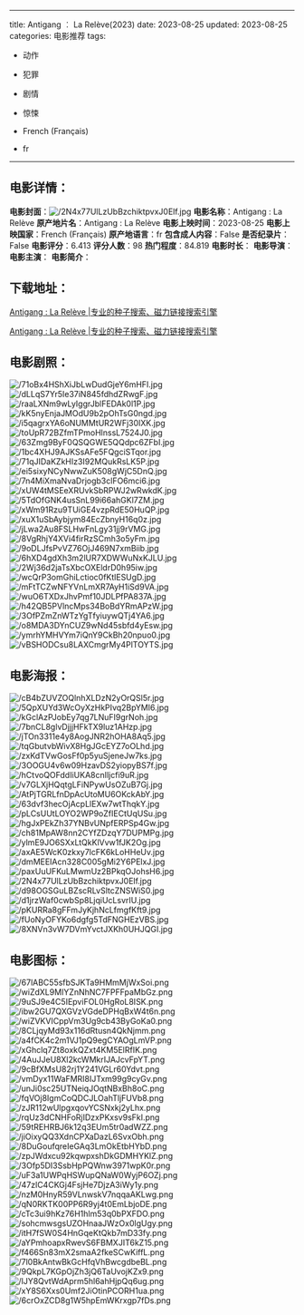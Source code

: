 
---
title: Antigang ︰ La Relève(2023)
date: 2023-08-25
updated: 2023-08-25
categories: 电影推荐
tags:
- 动作
- 犯罪
- 剧情
- 惊悚

- French (Français)
- fr
---


> 

## **电影详情**：

**电影封面**：<img src="https://image.tmdb.org/t/p/w200/2N4x77UlLzUbBzchiktpvxJ0Elf.jpg" alt="/2N4x77UlLzUbBzchiktpvxJ0Elf.jpg" title="/2N4x77UlLzUbBzchiktpvxJ0Elf.jpg">
**电影名称**：Antigang : La Relève
**原产地片名**：Antigang : La Relève
**电影上映时间**：2023-08-25
**电影上映国家**：French (Français)
**原产地语言**：fr
**包含成人内容**：False
**是否纪录片**：False
**电影评分**：6.413
**评分人数**：98
**热门程度**：84.819
**电影时长**：
**电影导演**：
**电影主演**：
**电影简介**：

## **下载地址**：
[Antigang : La Relève |专业的种子搜索、磁力链接搜索引擎](https://movie.amd794.com:2083/?search=Antigang%20%3A%20La%20Rel%C3%A8ve&ordering=&mode=match_phrase&page_size=10&page=1)

[Antigang : La Relève |专业的种子搜索、磁力链接搜索引擎](https://movie.amd794.com:2083/?search=Antigang%20%3A%20La%20Rel%C3%A8ve&ordering=&mode=match_phrase&page_size=10&page=1)
 

## **电影剧照**：
<img src="https://image.tmdb.org/t/p/original/71oBx4HShXiJbLwDudGjeY6mHFI.jpg" alt="/71oBx4HShXiJbLwDudGjeY6mHFI.jpg" title="/71oBx4HShXiJbLwDudGjeY6mHFI.jpg"><img src="https://image.tmdb.org/t/p/original/dLLqS7Yr5Ie37iN845fdhdZRwgF.jpg" alt="/dLLqS7Yr5Ie37iN845fdhdZRwgF.jpg" title="/dLLqS7Yr5Ie37iN845fdhdZRwgF.jpg"><img src="https://image.tmdb.org/t/p/original/raaLXNm9wLyIggrJblFEDAk0l1P.jpg" alt="/raaLXNm9wLyIggrJblFEDAk0l1P.jpg" title="/raaLXNm9wLyIggrJblFEDAk0l1P.jpg"><img src="https://image.tmdb.org/t/p/original/kK5nyEnjaJMOdU9b2pOhTsG0ngd.jpg" alt="/kK5nyEnjaJMOdU9b2pOhTsG0ngd.jpg" title="/kK5nyEnjaJMOdU9b2pOhTsG0ngd.jpg"><img src="https://image.tmdb.org/t/p/original/i5qagrxYA6oNUMMtUR2WFj30IXK.jpg" alt="/i5qagrxYA6oNUMMtUR2WFj30IXK.jpg" title="/i5qagrxYA6oNUMMtUR2WFj30IXK.jpg"><img src="https://image.tmdb.org/t/p/original/toUpR72BZfmTPmoHlnssL7524J0.jpg" alt="/toUpR72BZfmTPmoHlnssL7524J0.jpg" title="/toUpR72BZfmTPmoHlnssL7524J0.jpg"><img src="https://image.tmdb.org/t/p/original/63Zmg9ByF0QSQGWE5QQdpc6ZFbI.jpg" alt="/63Zmg9ByF0QSQGWE5QQdpc6ZFbI.jpg" title="/63Zmg9ByF0QSQGWE5QQdpc6ZFbI.jpg"><img src="https://image.tmdb.org/t/p/original/1bc4XHJ9AJKSsAFe5FQgciSTqor.jpg" alt="/1bc4XHJ9AJKSsAFe5FQgciSTqor.jpg" title="/1bc4XHJ9AJKSsAFe5FQgciSTqor.jpg"><img src="https://image.tmdb.org/t/p/original/71qJIDaKZkHIz3I92MQukRsLK5P.jpg" alt="/71qJIDaKZkHIz3I92MQukRsLK5P.jpg" title="/71qJIDaKZkHIz3I92MQukRsLK5P.jpg"><img src="https://image.tmdb.org/t/p/original/ei5sixyNCyNwwZuK508gWjC5DnQ.jpg" alt="/ei5sixyNCyNwwZuK508gWjC5DnQ.jpg" title="/ei5sixyNCyNwwZuK508gWjC5DnQ.jpg"><img src="https://image.tmdb.org/t/p/original/7n4MiXmaNvaDrjogb3clFO6mci6.jpg" alt="/7n4MiXmaNvaDrjogb3clFO6mci6.jpg" title="/7n4MiXmaNvaDrjogb3clFO6mci6.jpg"><img src="https://image.tmdb.org/t/p/original/xUW4tMSEeXRUvkSbRPWJ2wRwkdK.jpg" alt="/xUW4tMSEeXRUvkSbRPWJ2wRwkdK.jpg" title="/xUW4tMSEeXRUvkSbRPWJ2wRwkdK.jpg"><img src="https://image.tmdb.org/t/p/original/5TdOfGNK4usSnL99i66ahGKl7ZM.jpg" alt="/5TdOfGNK4usSnL99i66ahGKl7ZM.jpg" title="/5TdOfGNK4usSnL99i66ahGKl7ZM.jpg"><img src="https://image.tmdb.org/t/p/original/xWm91Rzu9TUiGE4vzpRdE50HuQP.jpg" alt="/xWm91Rzu9TUiGE4vzpRdE50HuQP.jpg" title="/xWm91Rzu9TUiGE4vzpRdE50HuQP.jpg"><img src="https://image.tmdb.org/t/p/original/xuX1uSbAybjym84EcZbnyH16q0z.jpg" alt="/xuX1uSbAybjym84EcZbnyH16q0z.jpg" title="/xuX1uSbAybjym84EcZbnyH16q0z.jpg"><img src="https://image.tmdb.org/t/p/original/jLwa2Au8FSLHwFnLgy31jj9rVMG.jpg" alt="/jLwa2Au8FSLHwFnLgy31jj9rVMG.jpg" title="/jLwa2Au8FSLHwFnLgy31jj9rVMG.jpg"><img src="https://image.tmdb.org/t/p/original/8VgRhjY4XVi4firRzSCmh3o5yFm.jpg" alt="/8VgRhjY4XVi4firRzSCmh3o5yFm.jpg" title="/8VgRhjY4XVi4firRzSCmh3o5yFm.jpg"><img src="https://image.tmdb.org/t/p/original/9oDLJfsPvVZ76OjJ469N7xmBiib.jpg" alt="/9oDLJfsPvVZ76OjJ469N7xmBiib.jpg" title="/9oDLJfsPvVZ76OjJ469N7xmBiib.jpg"><img src="https://image.tmdb.org/t/p/original/6hXD4gdXh3m2lUR7XDWWuNxKJLU.jpg" alt="/6hXD4gdXh3m2lUR7XDWWuNxKJLU.jpg" title="/6hXD4gdXh3m2lUR7XDWWuNxKJLU.jpg"><img src="https://image.tmdb.org/t/p/original/2Wj36d2jaTsXbcOXEldrD0h95iw.jpg" alt="/2Wj36d2jaTsXbcOXEldrD0h95iw.jpg" title="/2Wj36d2jaTsXbcOXEldrD0h95iw.jpg"><img src="https://image.tmdb.org/t/p/original/wcQrP3omGhiLctioc0fKtlESUgD.jpg" alt="/wcQrP3omGhiLctioc0fKtlESUgD.jpg" title="/wcQrP3omGhiLctioc0fKtlESUgD.jpg"><img src="https://image.tmdb.org/t/p/original/mFtTCZwNFYVnLmXR7AyH1iSd9VA.jpg" alt="/mFtTCZwNFYVnLmXR7AyH1iSd9VA.jpg" title="/mFtTCZwNFYVnLmXR7AyH1iSd9VA.jpg"><img src="https://image.tmdb.org/t/p/original/wuO6TXDxJhvPmf10JDLPfPA837A.jpg" alt="/wuO6TXDxJhvPmf10JDLPfPA837A.jpg" title="/wuO6TXDxJhvPmf10JDLPfPA837A.jpg"><img src="https://image.tmdb.org/t/p/original/h42QB5PVlncMps34BoBdYRmAPzW.jpg" alt="/h42QB5PVlncMps34BoBdYRmAPzW.jpg" title="/h42QB5PVlncMps34BoBdYRmAPzW.jpg"><img src="https://image.tmdb.org/t/p/original/3OfPZmZnWTzYgTfyiuywQTj4YA6.jpg" alt="/3OfPZmZnWTzYgTfyiuywQTj4YA6.jpg" title="/3OfPZmZnWTzYgTfyiuywQTj4YA6.jpg"><img src="https://image.tmdb.org/t/p/original/o8MDA3DYnCUZ9wNd45sbfd4yEsw.jpg" alt="/o8MDA3DYnCUZ9wNd45sbfd4yEsw.jpg" title="/o8MDA3DYnCUZ9wNd45sbfd4yEsw.jpg"><img src="https://image.tmdb.org/t/p/original/ymrhYMHVYm7iQnY9CkBh20npuo0.jpg" alt="/ymrhYMHVYm7iQnY9CkBh20npuo0.jpg" title="/ymrhYMHVYm7iQnY9CkBh20npuo0.jpg"><img src="https://image.tmdb.org/t/p/original/vBSHODCsu8LAXCmgrMy4PlTOYTS.jpg" alt="/vBSHODCsu8LAXCmgrMy4PlTOYTS.jpg" title="/vBSHODCsu8LAXCmgrMy4PlTOYTS.jpg">

## **电影海报**：
<img src="https://image.tmdb.org/t/p/original/cB4bZUVZOQlnhXLDzN2yOrQSl5r.jpg" alt="/cB4bZUVZOQlnhXLDzN2yOrQSl5r.jpg" title="/cB4bZUVZOQlnhXLDzN2yOrQSl5r.jpg"><img src="https://image.tmdb.org/t/p/original/5QpXUYd3WcOyXzHkPIvq2BpYMI6.jpg" alt="/5QpXUYd3WcOyXzHkPIvq2BpYMI6.jpg" title="/5QpXUYd3WcOyXzHkPIvq2BpYMI6.jpg"><img src="https://image.tmdb.org/t/p/original/kGclAzPJobEy7qg7LNuFI9grNoh.jpg" alt="/kGclAzPJobEy7qg7LNuFI9grNoh.jpg" title="/kGclAzPJobEy7qg7LNuFI9grNoh.jpg"><img src="https://image.tmdb.org/t/p/original/7bnCL8glvDjjjHFkTX9luz1AHzp.jpg" alt="/7bnCL8glvDjjjHFkTX9luz1AHzp.jpg" title="/7bnCL8glvDjjjHFkTX9luz1AHzp.jpg"><img src="https://image.tmdb.org/t/p/original/jTOn3311e4y8AogJNR2hOHA8Aq5.jpg" alt="/jTOn3311e4y8AogJNR2hOHA8Aq5.jpg" title="/jTOn3311e4y8AogJNR2hOHA8Aq5.jpg"><img src="https://image.tmdb.org/t/p/original/tqGbutvbWivX8HgJGcEYZ7oOLhd.jpg" alt="/tqGbutvbWivX8HgJGcEYZ7oOLhd.jpg" title="/tqGbutvbWivX8HgJGcEYZ7oOLhd.jpg"><img src="https://image.tmdb.org/t/p/original/zxKdTVwGosFf0p5yuSjeneJw7ks.jpg" alt="/zxKdTVwGosFf0p5yuSjeneJw7ks.jpg" title="/zxKdTVwGosFf0p5yuSjeneJw7ks.jpg"><img src="https://image.tmdb.org/t/p/original/3OOGU4v6w09HzavDS2yiopyBS7f.jpg" alt="/3OOGU4v6w09HzavDS2yiopyBS7f.jpg" title="/3OOGU4v6w09HzavDS2yiopyBS7f.jpg"><img src="https://image.tmdb.org/t/p/original/hCtvoQOFddIiUKA8cnIljcfi9uR.jpg" alt="/hCtvoQOFddIiUKA8cnIljcfi9uR.jpg" title="/hCtvoQOFddIiUKA8cnIljcfi9uR.jpg"><img src="https://image.tmdb.org/t/p/original/v7GLXjHQqtgLFiNPywUsOZuB7Gj.jpg" alt="/v7GLXjHQqtgLFiNPywUsOZuB7Gj.jpg" title="/v7GLXjHQqtgLFiNPywUsOZuB7Gj.jpg"><img src="https://image.tmdb.org/t/p/original/AtPjTGRLfnDpAcUtoMU6OKckAbY.jpg" alt="/AtPjTGRLfnDpAcUtoMU6OKckAbY.jpg" title="/AtPjTGRLfnDpAcUtoMU6OKckAbY.jpg"><img src="https://image.tmdb.org/t/p/original/63dvf3hecOjAcpLlEXw7wtThqkY.jpg" alt="/63dvf3hecOjAcpLlEXw7wtThqkY.jpg" title="/63dvf3hecOjAcpLlEXw7wtThqkY.jpg"><img src="https://image.tmdb.org/t/p/original/pLCsUUtLOYO2WP9oZfIECtUqUSu.jpg" alt="/pLCsUUtLOYO2WP9oZfIECtUqUSu.jpg" title="/pLCsUUtLOYO2WP9oZfIECtUqUSu.jpg"><img src="https://image.tmdb.org/t/p/original/hgJxPEkZh37YNBvUNpfERPSp4Gw.jpg" alt="/hgJxPEkZh37YNBvUNpfERPSp4Gw.jpg" title="/hgJxPEkZh37YNBvUNpfERPSp4Gw.jpg"><img src="https://image.tmdb.org/t/p/original/ch81MpAW8nn2CYfZDzqY7DUPMPg.jpg" alt="/ch81MpAW8nn2CYfZDzqY7DUPMPg.jpg" title="/ch81MpAW8nn2CYfZDzqY7DUPMPg.jpg"><img src="https://image.tmdb.org/t/p/original/ylmE9JO6SXxLtQkKlVvw1fJK2Og.jpg" alt="/ylmE9JO6SXxLtQkKlVvw1fJK2Og.jpg" title="/ylmE9JO6SXxLtQkKlVvw1fJK2Og.jpg"><img src="https://image.tmdb.org/t/p/original/axAE5WcK0zkxy7lcFK6kLoHHeUv.jpg" alt="/axAE5WcK0zkxy7lcFK6kLoHHeUv.jpg" title="/axAE5WcK0zkxy7lcFK6kLoHHeUv.jpg"><img src="https://image.tmdb.org/t/p/original/dmMEEIAcn328C005gMi2Y6PElxJ.jpg" alt="/dmMEEIAcn328C005gMi2Y6PElxJ.jpg" title="/dmMEEIAcn328C005gMi2Y6PElxJ.jpg"><img src="https://image.tmdb.org/t/p/original/paxUuUFKuLMwmUz2BPkqOJohsH6.jpg" alt="/paxUuUFKuLMwmUz2BPkqOJohsH6.jpg" title="/paxUuUFKuLMwmUz2BPkqOJohsH6.jpg"><img src="https://image.tmdb.org/t/p/original/2N4x77UlLzUbBzchiktpvxJ0Elf.jpg" alt="/2N4x77UlLzUbBzchiktpvxJ0Elf.jpg" title="/2N4x77UlLzUbBzchiktpvxJ0Elf.jpg"><img src="https://image.tmdb.org/t/p/original/d98OGSGuLBZscRLvSltcZNSWiS0.jpg" alt="/d98OGSGuLBZscRLvSltcZNSWiS0.jpg" title="/d98OGSGuLBZscRLvSltcZNSWiS0.jpg"><img src="https://image.tmdb.org/t/p/original/d1jrzWaf0cwbSp8LjqiUcLsvrIU.jpg" alt="/d1jrzWaf0cwbSp8LjqiUcLsvrIU.jpg" title="/d1jrzWaf0cwbSp8LjqiUcLsvrIU.jpg"><img src="https://image.tmdb.org/t/p/original/pKURRa8gFFmJyKjhNcLfmgfKft9.jpg" alt="/pKURRa8gFFmJyKjhNcLfmgfKft9.jpg" title="/pKURRa8gFFmJyKjhNcLfmgfKft9.jpg"><img src="https://image.tmdb.org/t/p/original/fUoNyOFYKo6dgfg5TdFNGHEzVBS.jpg" alt="/fUoNyOFYKo6dgfg5TdFNGHEzVBS.jpg" title="/fUoNyOFYKo6dgfg5TdFNGHEzVBS.jpg"><img src="https://image.tmdb.org/t/p/original/8XNVn3vW7DVmYvctJXKh0UHJQGI.jpg" alt="/8XNVn3vW7DVmYvctJXKh0UHJQGI.jpg" title="/8XNVn3vW7DVmYvctJXKh0UHJQGI.jpg">

## **电影图标**：
<img src="https://image.tmdb.org/t/p/original/67lABC55sfbSJKTa9HMmMjWxSoi.png" alt="/67lABC55sfbSJKTa9HMmMjWxSoi.png" title="/67lABC55sfbSJKTa9HMmMjWxSoi.png"><img src="https://image.tmdb.org/t/p/original/wiZdXL9MIYZnNhNC7FPFFpaMbGz.png" alt="/wiZdXL9MIYZnNhNC7FPFFpaMbGz.png" title="/wiZdXL9MIYZnNhNC7FPFFpaMbGz.png"><img src="https://image.tmdb.org/t/p/original/9uSJ9e4C5IEpviFOL0HgRoL8ISK.png" alt="/9uSJ9e4C5IEpviFOL0HgRoL8ISK.png" title="/9uSJ9e4C5IEpviFOL0HgRoL8ISK.png"><img src="https://image.tmdb.org/t/p/original/ibw2GU7QXGVzVGdeDPHqBxW4t6n.png" alt="/ibw2GU7QXGVzVGdeDPHqBxW4t6n.png" title="/ibw2GU7QXGVzVGdeDPHqBxW4t6n.png"><img src="https://image.tmdb.org/t/p/original/wiZVKVICppVm3Ug9cb43ByGoKa0.png" alt="/wiZVKVICppVm3Ug9cb43ByGoKa0.png" title="/wiZVKVICppVm3Ug9cb43ByGoKa0.png"><img src="https://image.tmdb.org/t/p/original/8CLjqyMd93x116dRtusn4QkNjmm.png" alt="/8CLjqyMd93x116dRtusn4QkNjmm.png" title="/8CLjqyMd93x116dRtusn4QkNjmm.png"><img src="https://image.tmdb.org/t/p/original/a4fCK4c2m1VJ1pQ9egCYAOgLmVP.png" alt="/a4fCK4c2m1VJ1pQ9egCYAOgLmVP.png" title="/a4fCK4c2m1VJ1pQ9egCYAOgLmVP.png"><img src="https://image.tmdb.org/t/p/original/xGhclq7Zt8oxkQZxt4KM5ElRfIK.png" alt="/xGhclq7Zt8oxkQZxt4KM5ElRfIK.png" title="/xGhclq7Zt8oxkQZxt4KM5ElRfIK.png"><img src="https://image.tmdb.org/t/p/original/4AuJJeU8Xl2kcWMkrIJAJcvFpYT.png" alt="/4AuJJeU8Xl2kcWMkrIJAJcvFpYT.png" title="/4AuJJeU8Xl2kcWMkrIJAJcvFpYT.png"><img src="https://image.tmdb.org/t/p/original/9cBfXMsU82rj1Y241VGLr60Ydvt.png" alt="/9cBfXMsU82rj1Y241VGLr60Ydvt.png" title="/9cBfXMsU82rj1Y241VGLr60Ydvt.png"><img src="https://image.tmdb.org/t/p/original/vmDyx11WaFMRI8IJTxm99g9cyGv.png" alt="/vmDyx11WaFMRI8IJTxm99g9cyGv.png" title="/vmDyx11WaFMRI8IJTxm99g9cyGv.png"><img src="https://image.tmdb.org/t/p/original/unJi0sc25UTNeiqJOqtNBxBh8oC.png" alt="/unJi0sc25UTNeiqJOqtNBxBh8oC.png" title="/unJi0sc25UTNeiqJOqtNBxBh8oC.png"><img src="https://image.tmdb.org/t/p/original/fqVOj8IgmCoQDCJLOahTljFUVb8.png" alt="/fqVOj8IgmCoQDCJLOahTljFUVb8.png" title="/fqVOj8IgmCoQDCJLOahTljFUVb8.png"><img src="https://image.tmdb.org/t/p/original/zJR112wUlpgxqovYCSNxkj2yLhx.png" alt="/zJR112wUlpgxqovYCSNxkj2yLhx.png" title="/zJR112wUlpgxqovYCSNxkj2yLhx.png"><img src="https://image.tmdb.org/t/p/original/rqUz3dCNHFoRjIDzxPKxsv9sFkI.png" alt="/rqUz3dCNHFoRjIDzxPKxsv9sFkI.png" title="/rqUz3dCNHFoRjIDzxPKxsv9sFkI.png"><img src="https://image.tmdb.org/t/p/original/59tREHRBJ6k12q3EUm5tr0adWZZ.png" alt="/59tREHRBJ6k12q3EUm5tr0adWZZ.png" title="/59tREHRBJ6k12q3EUm5tr0adWZZ.png"><img src="https://image.tmdb.org/t/p/original/jiOixyQQ3XdnCPXaDazL6SvxObh.png" alt="/jiOixyQQ3XdnCPXaDazL6SvxObh.png" title="/jiOixyQQ3XdnCPXaDazL6SvxObh.png"><img src="https://image.tmdb.org/t/p/original/8DuGoufqreIeGAq3LmOkEtbHYbD.png" alt="/8DuGoufqreIeGAq3LmOkEtbHYbD.png" title="/8DuGoufqreIeGAq3LmOkEtbHYbD.png"><img src="https://image.tmdb.org/t/p/original/zpJWdxcu92kqwpxshDkGDMHYKlZ.png" alt="/zpJWdxcu92kqwpxshDkGDMHYKlZ.png" title="/zpJWdxcu92kqwpxshDkGDMHYKlZ.png"><img src="https://image.tmdb.org/t/p/original/3Ofp5DI3SsbHpPQWnw3971wpK0r.png" alt="/3Ofp5DI3SsbHpPQWnw3971wpK0r.png" title="/3Ofp5DI3SsbHpPQWnw3971wpK0r.png"><img src="https://image.tmdb.org/t/p/original/uF3a1UWPqHSWupQNaW0WyjP6OZj.png" alt="/uF3a1UWPqHSWupQNaW0WyjP6OZj.png" title="/uF3a1UWPqHSWupQNaW0WyjP6OZj.png"><img src="https://image.tmdb.org/t/p/original/47zlC4CKGj4FsjHe7DjzA3iWy1y.png" alt="/47zlC4CKGj4FsjHe7DjzA3iWy1y.png" title="/47zlC4CKGj4FsjHe7DjzA3iWy1y.png"><img src="https://image.tmdb.org/t/p/original/nzM0HnyR59VLnwskV7nqqaAKLwg.png" alt="/nzM0HnyR59VLnwskV7nqqaAKLwg.png" title="/nzM0HnyR59VLnwskV7nqqaAKLwg.png"><img src="https://image.tmdb.org/t/p/original/qN0RKTK00PP6R9yj4t0EmLbjoDE.png" alt="/qN0RKTK00PP6R9yj4t0EmLbjoDE.png" title="/qN0RKTK00PP6R9yj4t0EmLbjoDE.png"><img src="https://image.tmdb.org/t/p/original/cTc3ui9hKz76H1hlm53q0bPXFDO.png" alt="/cTc3ui9hKz76H1hlm53q0bPXFDO.png" title="/cTc3ui9hKz76H1hlm53q0bPXFDO.png"><img src="https://image.tmdb.org/t/p/original/sohcmwsgsUZOHnaaJWzOx0lgUgy.png" alt="/sohcmwsgsUZOHnaaJWzOx0lgUgy.png" title="/sohcmwsgsUZOHnaaJWzOx0lgUgy.png"><img src="https://image.tmdb.org/t/p/original/itH7fSW0S4HnGqeKtQkb7mD33fy.png" alt="/itH7fSW0S4HnGqeKtQkb7mD33fy.png" title="/itH7fSW0S4HnGqeKtQkb7mD33fy.png"><img src="https://image.tmdb.org/t/p/original/aYPmhoapxRwevS6FBMXJIT6kZ15.png" alt="/aYPmhoapxRwevS6FBMXJIT6kZ15.png" title="/aYPmhoapxRwevS6FBMXJIT6kZ15.png"><img src="https://image.tmdb.org/t/p/original/f466Sn83mX2smaA2fkeSCwKiffL.png" alt="/f466Sn83mX2smaA2fkeSCwKiffL.png" title="/f466Sn83mX2smaA2fkeSCwKiffL.png"><img src="https://image.tmdb.org/t/p/original/7l0BkAntwBkGcHfqVhBwcgdbeBL.png" alt="/7l0BkAntwBkGcHfqVhBwcgdbeBL.png" title="/7l0BkAntwBkGcHfqVhBwcgdbeBL.png"><img src="https://image.tmdb.org/t/p/original/9QkpL7KGpOjZh3jQ6TaUvojKZx9.png" alt="/9QkpL7KGpOjZh3jQ6TaUvojKZx9.png" title="/9QkpL7KGpOjZh3jQ6TaUvojKZx9.png"><img src="https://image.tmdb.org/t/p/original/lJY8QvtWdAprm5hl6ahHjpQq6ug.png" alt="/lJY8QvtWdAprm5hl6ahHjpQq6ug.png" title="/lJY8QvtWdAprm5hl6ahHjpQq6ug.png"><img src="https://image.tmdb.org/t/p/original/xY8S6Xxs0Umf2JiOtinPCORH1ua.png" alt="/xY8S6Xxs0Umf2JiOtinPCORH1ua.png" title="/xY8S6Xxs0Umf2JiOtinPCORH1ua.png"><img src="https://image.tmdb.org/t/p/original/6crOxZCD8g1W5hpEmWKrxgp7fDs.png" alt="/6crOxZCD8g1W5hpEmWKrxgp7fDs.png" title="/6crOxZCD8g1W5hpEmWKrxgp7fDs.png">
